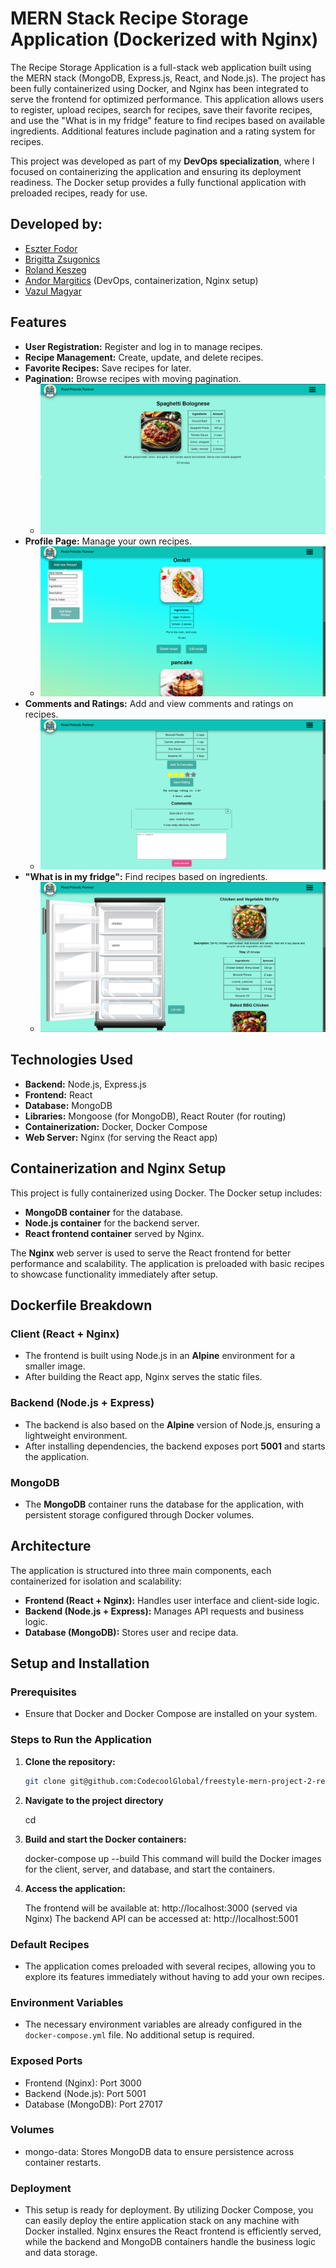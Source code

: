 # MERN Stack Recipe Storage Application (Dockerized with Nginx)

The Recipe Storage Application is a full-stack web application built using the MERN stack (MongoDB, Express.js, React, and Node.js). The project has been fully containerized using Docker, and Nginx has been integrated to serve the frontend for optimized performance. This application allows users to register, upload recipes, search for recipes, save their favorite recipes, and use the "What is in my fridge" feature to find recipes based on available ingredients. Additional features include pagination and a rating system for recipes.

This project was developed as part of my **DevOps specialization**, where I focused on containerizing the application and ensuring its deployment readiness. The Docker setup provides a fully functional application with preloaded recipes, ready for use.

## Developed by:
- [Eszter Fodor](https://github.com/eszti9902)
- [Brigitta Zsugonics](https://github.com/zsbrigi)
- [Roland Keszeg](https://github.com/keszegroland)
- [Andor Margitics](https://github.com/mrgitics) (DevOps, containerization, Nginx setup)
- [Vazul Magyar](https://github.com/Vazul15)

## Features
- **User Registration:** Register and log in to manage recipes.
- **Recipe Management:** Create, update, and delete recipes.
- **Favorite Recipes:** Save recipes for later.
- **Pagination:** Browse recipes with moving pagination.
  - ![MainPage](./readme_images/fff_main_page.png)
- **Profile Page:** Manage your own recipes.
  - ![ProfilePage](./readme_images/fff_userprofile_addnew_recipe.png)
- **Comments and Ratings:** Add and view comments and ratings on recipes.
  - ![CommentImage](./readme_images/fff_comment_and_star.png)
- **"What is in my fridge":** Find recipes based on ingredients.
  - ![Fridge](./readme_images/fff_whats_in_my_fridge.png)

## Technologies Used
- **Backend:** Node.js, Express.js
- **Frontend:** React
- **Database:** MongoDB
- **Libraries:** Mongoose (for MongoDB), React Router (for routing)
- **Containerization:** Docker, Docker Compose
- **Web Server:** Nginx (for serving the React app)

## Containerization and Nginx Setup
This project is fully containerized using Docker. The Docker setup includes:

- **MongoDB container** for the database.
- **Node.js container** for the backend server.
- **React frontend container** served by Nginx.

The **Nginx** web server is used to serve the React frontend for better performance and scalability. The application is preloaded with basic recipes to showcase functionality immediately after setup.

## Dockerfile Breakdown

### Client (React + Nginx)
- The frontend is built using Node.js in an **Alpine** environment for a smaller image.
- After building the React app, Nginx serves the static files.

### Backend (Node.js + Express)
- The backend is also based on the **Alpine** version of Node.js, ensuring a lightweight environment.
- After installing dependencies, the backend exposes port **5001** and starts the application.

### MongoDB
- The **MongoDB** container runs the database for the application, with persistent storage configured through Docker volumes.

## Architecture
The application is structured into three main components, each containerized for isolation and scalability:
- **Frontend (React + Nginx):** Handles user interface and client-side logic.
- **Backend (Node.js + Express):** Manages API requests and business logic.
- **Database (MongoDB):** Stores user and recipe data.

## Setup and Installation

### Prerequisites
- Ensure that Docker and Docker Compose are installed on your system.

### Steps to Run the Application

1. **Clone the repository:**
   ```bash
   git clone git@github.com:CodecoolGlobal/freestyle-mern-project-2-react-zsbrigi.git

2. **Navigate to the project directory**

    cd <directory>

3. **Build and start the Docker containers:**

    docker-compose up --build
    This command will build the Docker images for the client, server, and database, and start the containers.

4. **Access the application:**

    The frontend will be available at: http://localhost:3000 (served via Nginx)
    The backend API can be accessed at: http://localhost:5001

### Default Recipes
- The application comes preloaded with several recipes, allowing you to explore its features immediately without having to add your own recipes.

### Environment Variables
- The necessary environment variables are already configured in the `docker-compose.yml` file. No additional setup is required.

### Exposed Ports
- Frontend (Nginx): Port 3000
- Backend (Node.js): Port 5001
- Database (MongoDB): Port 27017

### Volumes
- mongo-data: Stores MongoDB data to ensure persistence across container restarts.

### Deployment
- This setup is ready for deployment. By utilizing Docker Compose, you can easily deploy the entire application stack on any machine with Docker installed. Nginx ensures the React    frontend is efficiently served, while the backend and MongoDB containers handle the business logic and data storage.




